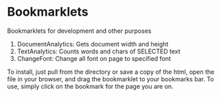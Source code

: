 Bookmarklets
=========================

Bookmarklets for development and other purposes

1. DocumentAnalytics: Gets document width and height
2. TextAnalytics: Counts words and chars of SELECTED text
3. ChangeFont: Change all font on page to specified font

To install, just pull from the directory or save a copy of the html,
open the file in your browser, and drag the bookmarklet to your
bookmarks bar.
To use, simply click on the bookmark for the page you are on.
